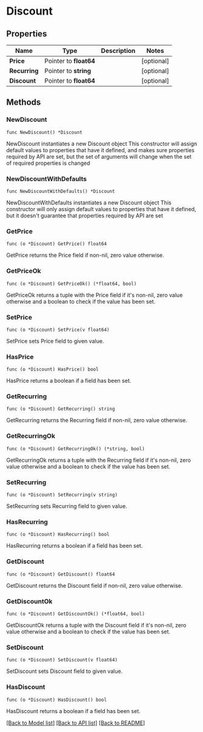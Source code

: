 # Discount

## Properties

Name | Type | Description | Notes
------------ | ------------- | ------------- | -------------
**Price** | Pointer to **float64** |  | [optional] 
**Recurring** | Pointer to **string** |  | [optional] 
**Discount** | Pointer to **float64** |  | [optional] 

## Methods

### NewDiscount

`func NewDiscount() *Discount`

NewDiscount instantiates a new Discount object
This constructor will assign default values to properties that have it defined,
and makes sure properties required by API are set, but the set of arguments
will change when the set of required properties is changed

### NewDiscountWithDefaults

`func NewDiscountWithDefaults() *Discount`

NewDiscountWithDefaults instantiates a new Discount object
This constructor will only assign default values to properties that have it defined,
but it doesn't guarantee that properties required by API are set

### GetPrice

`func (o *Discount) GetPrice() float64`

GetPrice returns the Price field if non-nil, zero value otherwise.

### GetPriceOk

`func (o *Discount) GetPriceOk() (*float64, bool)`

GetPriceOk returns a tuple with the Price field if it's non-nil, zero value otherwise
and a boolean to check if the value has been set.

### SetPrice

`func (o *Discount) SetPrice(v float64)`

SetPrice sets Price field to given value.

### HasPrice

`func (o *Discount) HasPrice() bool`

HasPrice returns a boolean if a field has been set.

### GetRecurring

`func (o *Discount) GetRecurring() string`

GetRecurring returns the Recurring field if non-nil, zero value otherwise.

### GetRecurringOk

`func (o *Discount) GetRecurringOk() (*string, bool)`

GetRecurringOk returns a tuple with the Recurring field if it's non-nil, zero value otherwise
and a boolean to check if the value has been set.

### SetRecurring

`func (o *Discount) SetRecurring(v string)`

SetRecurring sets Recurring field to given value.

### HasRecurring

`func (o *Discount) HasRecurring() bool`

HasRecurring returns a boolean if a field has been set.

### GetDiscount

`func (o *Discount) GetDiscount() float64`

GetDiscount returns the Discount field if non-nil, zero value otherwise.

### GetDiscountOk

`func (o *Discount) GetDiscountOk() (*float64, bool)`

GetDiscountOk returns a tuple with the Discount field if it's non-nil, zero value otherwise
and a boolean to check if the value has been set.

### SetDiscount

`func (o *Discount) SetDiscount(v float64)`

SetDiscount sets Discount field to given value.

### HasDiscount

`func (o *Discount) HasDiscount() bool`

HasDiscount returns a boolean if a field has been set.


[[Back to Model list]](../README.md#documentation-for-models) [[Back to API list]](../README.md#documentation-for-api-endpoints) [[Back to README]](../README.md)


